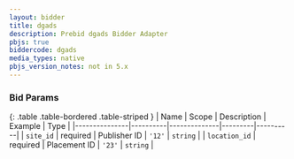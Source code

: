 ```yaml
---
layout: bidder
title: dgads
description: Prebid dgads Bidder Adapter
pbjs: true
biddercode: dgads
media_types: native
pbjs_version_notes: not in 5.x
---
```



### Bid Params

{: .table .table-bordered .table-striped }
| Name          | Scope    | Description  | Example | Type     |
|---------------|----------|--------------|---------|----------|
| `site_id`     | required | Publisher ID | `'12'`  | `string` |
| `location_id` | required | Placement ID | `'23'`  | `string` |
